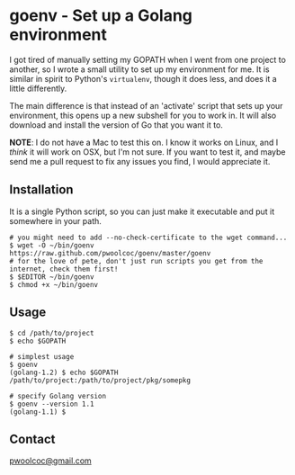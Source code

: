 # goenv - Set up a Golang environment

I got tired of manually setting my GOPATH when I went from one project to another,
so I wrote a small utility to set up my environment for me. It is similar in spirit to Python's
`virtualenv`, though it does less, and does it a little differently.

The main difference is that instead of an 'activate' script that sets up your environment,
this opens up a new subshell for you to work in. It will also download
and install the version of Go that you want it to.

**NOTE**: I do not have a Mac to test this on. I know it works on Linux, and
I _think_ it will work on OSX, but I'm not sure. If you want to test it,
and maybe send me a pull request to fix any issues you find, I would
appreciate it.

## Installation

It is a single Python script, so you can just make it executable and put
it somewhere in your path.

    # you might need to add --no-check-certificate to the wget command...
    $ wget -O ~/bin/goenv https://raw.github.com/pwoolcoc/goenv/master/goenv
    # for the love of pete, don't just run scripts you get from the internet, check them first!
    $ $EDITOR ~/bin/goenv
    $ chmod +x ~/bin/goenv

## Usage

    $ cd /path/to/project
    $ echo $GOPATH

    # simplest usage
    $ goenv
    (golang-1.2) $ echo $GOPATH
    /path/to/project:/path/to/project/pkg/somepkg

    # specify Golang version
    $ goenv --version 1.1
    (golang-1.1) $

## Contact

pwoolcoc@gmail.com
